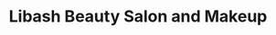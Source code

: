 ---
title: "Libash Beauty Salon and Makeup"
url: /accra/libash-beauty-salon-and-makeup/
shop: beauty
---